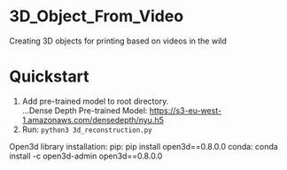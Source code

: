 # 3D_Object_From_Video
Creating 3D objects for printing based on videos in the wild

# Quickstart
1. Add pre-trained model to root directory. <br/>
...Dense Depth Pre-trained Model: https://s3-eu-west-1.amazonaws.com/densedepth/nyu.h5 <br/>
2. Run: <code>python3 3d_reconstruction.py</code>




Open3d library installation:
pip: pip install open3d==0.8.0.0
conda: conda install -c open3d-admin open3d==0.8.0.0
